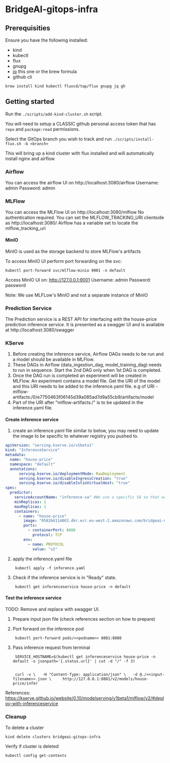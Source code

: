 # BridgeAI-gitops-infra

## Prerequisities

Ensure you have the following installed:
* kind
* kubectl
* flux
* gnupg
* [jq](https://jqlang.github.io/jq/) this one or the brew formula
* github cli

```
brew install kind kubectl fluxcd/tap/flux gnupg jq gh
```

## Getting started

Run the `./scripts/add-kind-cluster.sh` script.

You will need to setup a CLASSIC github personal access token that has `repo` and `package:read` permissions.

Select the GitOps branch you wish to track and run `./scripts/install-flux.sh -b <branch>`

This will bring up a kind cluster with flux installed and will automatically install nginx and airflow


### Airflow

You can access the airflow UI on http://localhost:3080/airflow
Username: admin
Password: admin

### MLFlow

You can access the MLFlow UI on http://localhost:3080/mlflow
No authentication required.
You can set the MLFLOW_TRACKING_URI clientside as http://localhost:3080/ Airflow has a variable set to locate the mlflow_tracking_uri

#### MinIO

MinIO is used as the storage backend to store MLFlow's artifacts

To access MinIO UI perform port forwarding on the svc:

    kubectl port-forward svc/mlflow-minio 9001 -n default

Access MinIO UI on: http://127.0.0.1:9001
Username: admin
Password: password

Note: We use MLFLow's MinIO and not a separate instance of MinIO


### Prediction Service

The Prediction service is a REST API for interfacing with the house-price prediction inference service. It is presented as a swagger UI and is available at http://localhost:3080/swagger

### KServe

1. Before creating the inference service, Airflow DAGs needs to be run and a model should be available in MLFlow.
2. These DAGs in Airflow (data_ingestion_dag, model_training_dag) needs to run in sequence. Start the 2nd DAG only when 1st DAG is completed. 
3. Once the DAG run is completed an experiment will be created in MLFlow. An experiment contains a model file. Get the URI of the model and this URI needs to be added to the inference.yaml file. e.g of URI - mlflow-artifacts:/0/e7750463f06145d39a085ad7d9a55cb9/artifacts/model
4. Part of the URI after "mlflow-artifacts:/" is to be updated in the inference.yaml file.


#### Create inference service

1. create an inference.yaml file similar to below, you may need to update the image to be specific to whatever registry you pushed to.

```yaml
apiVersion: "serving.kserve.io/v1beta1"
kind: "InferenceService"
metadata:
  name: "house-price"
  namespace: "default"
  annotations:
      serving.kserve.io/deploymentMode: RawDeployment
      serving.kserve.io/disableIngressCreation: "true"
      serving.kserve.io/disableIstioVirtualHost: "true"
spec:
  predictor:
    serviceAccountName: "inference-sa" #We use a specific SA so that we can attach secrets for retrieving the ECR container
    minReplicas: 1
    maxReplicas: 1
    containers:
      - name: "house-price"
        image: "058264114863.dkr.ecr.eu-west-2.amazonaws.com/bridgeai-mlops:latest" #The location of wherever you push the container to from airflow.
        ports:
          - containerPort: 8080
            protocol: TCP
        env:
          - name: PROTOCOL
            value: "v2"
```

2. apply the inference.yaml file

        kubectl apply -f inference.yaml


3. Check if the inference service is in "Ready" state.
    
        kubectl get inferenceservice house-price -n default

#### Test the inference service
TODO: Remove and replace with swagger UI.
1. Prepare input json file (check references section on how to prepare)

2. Port forward on the inference pod

        kubectl port-forward pods/<<podname>> 8081:8080

2. Pass inference request from terminal

        SERVICE_HOSTNAME=$(kubectl get inferenceservice house-price -n default -o jsonpath='{.status.url}' | cut -d "/" -f 3)


        curl -v \  	-H "Content-Type: application/json" \  	-d @./<<input-filename>>.json \  	http://127.0.0.1:8081/v2/models/house-price/infer

References: 
https://kserve.github.io/website/0.10/modelserving/v1beta1/mlflow/v2/#deploy-with-inferenceservice

### Cleanup

To delete a cluster

    kind delete clusters bridgeai-gitops-infra

Verify if cluster is deleted

    kubectl config get-contexts